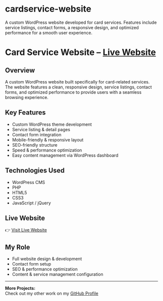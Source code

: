 # cardservice-website
A custom WordPress website developed for card services. Features include service listings, contact forms, a responsive design, and optimized performance for a smooth user experience.
# Card Service Website – [Live Website](https://boltscardservices.com/)

## Overview
A custom WordPress website built specifically for card-related services. The website features a clean, responsive design, service listings, contact forms, and optimized performance to provide users with a seamless browsing experience.

## Key Features
- Custom WordPress theme development
- Service listing & detail pages
- Contact form integration
- Mobile-friendly & responsive layout
- SEO-friendly structure
- Speed & performance optimization
- Easy content management via WordPress dashboard

## Technologies Used
- WordPress CMS
- PHP
- HTML5
- CSS3
- JavaScript / jQuery

## Live Website
👉 [Visit Live Website](https://boltscardservices.com/)

## My Role
- Full website design & development
- Contact form setup
- SEO & performance optimization
- Content & service management configuration

---

**More Projects:**  
Check out my other work on my [GitHub Profile](https://github.com/UmerDev695)

